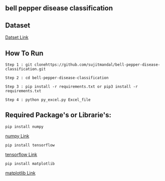## bell pepper disease classification


## Dataset 
[Datset Link](https://www.kaggle.com/arjuntejaswi/plant-village)


## How To Run
```
Step 1 : git clonehttps://github.com/sujitmandal/bell-pepper-disease-classification.git

Step 2 : cd bell-pepper-disease-classification

Step 3 : pip install -r requirements.txt or pip3 install -r requirements.txt

Step 4 : python py_excel.py Excel_file
```

## Required Package's or Librarie's:

```
pip install numpy
```
[numpy Link](https://pypi.org/project/numpy/)

```
pip install tensorflow
```
[tensorflow Link](https://pypi.org/project/tensorflow/)

```
pip install matplotlib
```
[matplotlib Link](https://pypi.org/project/matplotlib/)